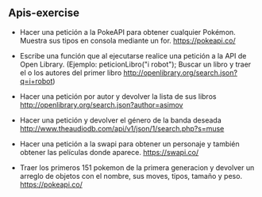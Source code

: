 ## Apis-exercise
* Hacer una petición a la PokeAPI para obtener cualquier Pokémon.  Muestra sus tipos en consola mediante un for.
                    https://pokeapi.co/

* Escribe una función que al ejecutarse realice una petición a la API de Open Library.
    (Ejemplo: peticionLibro("i robot");
    Buscar un libro y traer el o los autores del primer libro
    http://openlibrary.org/search.json?q=i+robot) 

* Hacer una petición por autor y devolver la lista de 
    sus libros
        http://openlibrary.org/search.json?author=asimov

* Hacer una petición y devolver el género de la banda deseada
    http://www.theaudiodb.com/api/v1/json/1/search.php?s=muse

* Hacer una petición a la swapi para obtener un personaje y también obtener 
    las películas donde aparece.
                    https://swapi.co/

* Traer los primeros 151 pokemon de la primera generacion y 
    devolver un arreglo de objetos con el nombre, sus moves, tipos, tamaño 
    y peso.
                      https://pokeapi.co/
